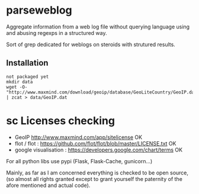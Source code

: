 parseweblog
===========

Aggregate information from a web log file without querying language using and abusing regexps in a structured way.

Sort of grep dedicated for weblogs on steroids with strutured results. 



## Installation ##

    not packaged yet
    mkdir data
    wget -O- "http://www.maxmind.com/download/geoip/database/GeoLiteCountry/GeoIP.dat.gz" | zcat > data/GeoIP.dat
    
sc Licenses checking
======================

* GeoIP http://www.maxmind.com/app/sitelicense OK
* flot / flot : https://github.com/flot/flot/blob/master/LICENSE.txt OK
* google visualisation : https://developers.google.com/chart/terms OK

For all python libs use pypi (Flask, Flask-Cache, gunicorn...)

Mainly, as far as I am concerned everything is checked to be open source, (so almost all rights granted except 
to grant yourself the paternity of the afore mentioned and actual code). 


